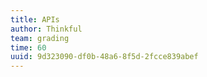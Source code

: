 ```yaml
---
title: APIs
author: Thinkful
team: grading
time: 60
uuid: 9d323090-df0b-48a6-8f5d-2fcce839abef
---
```


<jupyter notebook-name="5.2.4 APIs" course-code="data-201" />
